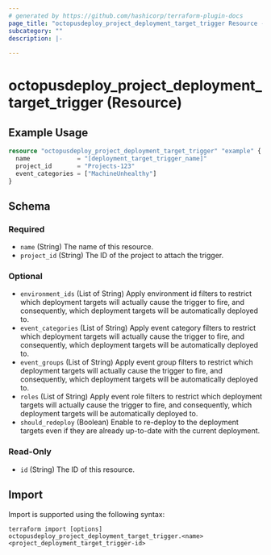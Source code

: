 ```yaml
---
# generated by https://github.com/hashicorp/terraform-plugin-docs
page_title: "octopusdeploy_project_deployment_target_trigger Resource - terraform-provider-octopusdeploy"
subcategory: ""
description: |-
  
---
```


# octopusdeploy_project_deployment_target_trigger (Resource)



## Example Usage

```terraform
resource "octopusdeploy_project_deployment_target_trigger" "example" {
  name             = "[deployment_target_trigger_name]"
  project_id       = "Projects-123"
  event_categories = ["MachineUnhealthy"]
}
```

<!-- schema generated by tfplugindocs -->
## Schema

### Required

- `name` (String) The name of this resource.
- `project_id` (String) The ID of the project to attach the trigger.

### Optional

- `environment_ids` (List of String) Apply environment id filters to restrict which deployment targets will actually cause the trigger to fire, and consequently, which deployment targets will be automatically deployed to.
- `event_categories` (List of String) Apply event category filters to restrict which deployment targets will actually cause the trigger to fire, and consequently, which deployment targets will be automatically deployed to.
- `event_groups` (List of String) Apply event group filters to restrict which deployment targets will actually cause the trigger to fire, and consequently, which deployment targets will be automatically deployed to.
- `roles` (List of String) Apply event role filters to restrict which deployment targets will actually cause the trigger to fire, and consequently, which deployment targets will be automatically deployed to.
- `should_redeploy` (Boolean) Enable to re-deploy to the deployment targets even if they are already up-to-date with the current deployment.

### Read-Only

- `id` (String) The ID of this resource.

## Import

Import is supported using the following syntax:

```shell
terraform import [options] octopusdeploy_project_deployment_target_trigger.<name> <project_deployment_target_trigger-id>
```
